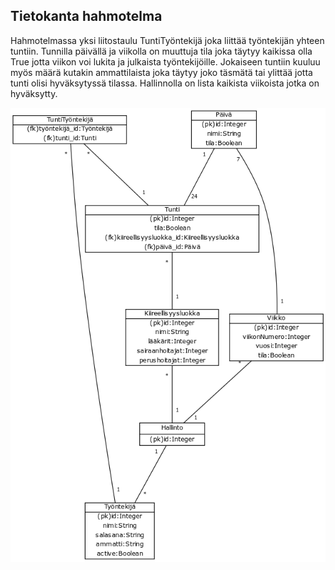 ## Tietokanta hahmotelma

Hahmotelmassa yksi liitostaulu TuntiTyöntekijä joka liittää työntekijän yhteen tuntiin.
Tunnilla päivällä ja viikolla on muuttuja tila joka täytyy kaikissa olla True jotta viikon voi lukita ja julkaista työntekijöille.
Jokaiseen tuntiin kuuluu myös määrä kutakin ammattilaista joka täytyy joko täsmätä tai ylittää jotta tunti olisi hyväksytyssä tilassa.
Hallinnolla on lista kaikista viikoista jotka on hyväksytty.

![tietokanta hahmotelma](kuvat/hahmo1.png)